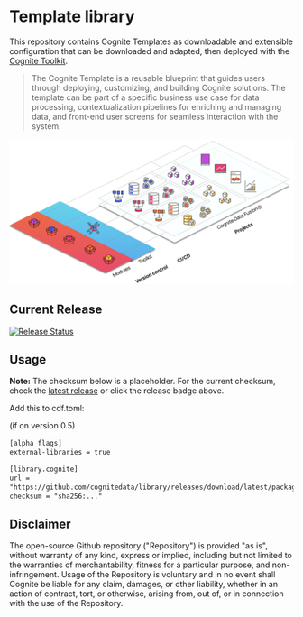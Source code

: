 # Template library

This repository contains Cognite Templates as downloadable and extensible
configuration that can be downloaded and adapted, then deployed with the
[Cognite Toolkit](https://docs.cognite.com/cdf/deploy/cdf_toolkit/).

> The Cognite Template is a reusable blueprint that guides users through
> deploying, customizing, and building Cognite solutions. The template can be
> part of a specific business use case for data processing, contextualization
> pipelines for enriching and managing data, and front-end user screens for
> seamless interaction with the system.

![Cognite Toolkit Template Modules](templates.png)

## Current Release

[![Release Status](https://github.com/cognitedata/library/workflows/Release%20Packages/badge.svg)](https://github.com/cognitedata/library/actions/workflows/release-packages.yml)

## Usage

**Note:** The checksum below is a placeholder. For the current checksum, check the [latest release](https://github.com/cognitedata/library/releases/latest) or click the release badge above.

Add this to cdf.toml:

(if on version 0.5)
```
[alpha_flags] 
external-libraries = true
```

```
[library.cognite]
url = "https://github.com/cognitedata/library/releases/download/latest/packages.zip"
checksum = "sha256:..."
```
## Disclaimer

The open-source Github repository ("Repository") is provided "as is", without
warranty of any kind, express or implied, including but not limited to the
warranties of merchantability, fitness for a particular purpose, and
non-infringement. Usage of the Repository is voluntary and in no event shall
Cognite be liable for any claim, damages, or other liability, whether in an
action of contract, tort, or otherwise, arising from, out of, or in connection
with the use of the Repository.